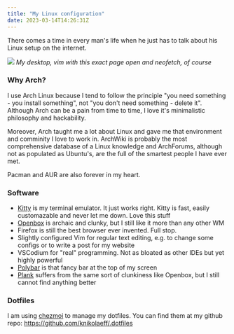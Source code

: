 ```yaml
---
title: "My Linux configuration"
date: 2023-03-14T14:26:31Z
---
```

There comes a time in every man's life when he just has to talk about his Linux setup on the internet.

![](/linux-screenshot.jpg)
*My desktop, vim with this exact page open and neofetch, of course*

### Why Arch?

I use Arch Linux because I tend to follow the principle "you need something - you install something", not "you don't need something - delete it". Although Arch can be a pain from time to time, I love it's minimalistic philosophy and hackability. 

Moreover, Arch taught me a lot about Linux and gave me that environment and comminity I love to work in. ArchWiki is probably the most comprehensive database of a Linux knowledge and ArchForums, although not as populated as Ubuntu's, are the full of the smartest people I have ever met.

Pacman and AUR are also forever in my heart. 

### Software

- [Kitty](https://sw.kovidgoyal.net/kitty/) is my terminal emulator. It just works right. Kitty is fast, easily customazable and never let me down. Love this stuff
- [Openbox](http://openbox.org/wiki/Main_Page) is archaic and clunky, but I still like it more than any other WM 
- Firefox is still the best browser ever invented. Full stop.
- Slightly configured Vim for regular text editing, e.g. to change some configs or to write a post for my website
- VSCodium for "real" programming. Not as bloated as other IDEs but yet highly powerful 
- [Polybar](https://github.com/polybar/polybar/wiki) is that fancy bar at the top of my screen
- [Plank](https://launchpad.net/plank) suffers from the same sort of clunkiness like Openbox, but I still cannot find anything better

### Dotfiles

I am using [chezmoi](https://www.chezmoi.io/) to manage my dotfiles. You can find them at my github repo: https://github.com/knikolaeff/.dotfiles
